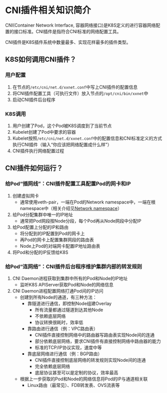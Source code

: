 # CNI插件相关知识简介

CNI(Container Network Interface, 容器网络接口)是K8S定义的进行容器网络配置的接口标准。CNI插件是指符合CNI标准的网络配置工具。

CNI插件是K8S插件系统中数量最多、实现花样最多的插件类型。

## K8S如何调用CNI插件？

### 用户配置

1. 在节点的`/etc/cni/net.d/xxnet.conf`中写上CNI插件的配置信息
2. 将CNI插件配置工具（可执行文件）放入节点的`/opt/cni/bin/xxnet`中
3. 启动CNI插件后台程序

### K8S调用

1. 用户创建了Pod，这个Pod被K8S调度到了当前节点
2. Kubelet创建了Pod中要求的容器
3. Kubelet按照`/etc/cni/net.d/xxnet.conf`中的配置信息和CNI标准定义的方式执行CNI插件（输入“你应该把网络配置成什么样”）
4. CNI插件执行网络配置过程

## CNI插件如何运行？

### 给Pod“插网线”：CNI插件配置工具配置Pod的网卡和IP

1. 创建虚拟网卡
   * 通常使用veth-pair，一端在Pod的Network namespace中，一端在根namespace中（相关介绍见[Network namespace](../Docker/namespaces/Network.md)）
2. 给Pod分配集群中唯一的IP地址
   * 通常把Pod网段按Node分段，每个Pod再从Node网段中分配IP
3. 给Pod配置上分配的IP和路由
   * 将分配到的IP配置到Pod的网卡上
   * 再Pod的网卡上配置集群网段的路由表
   * Node上Pod的对端网卡配置IP地址路由表
4. 将Pod和分配的IP反馈给K8S

### 给Pod“连网络”：CNI插件后台程序维护集群内部的转发规则

1. CNI Daemon进程获取到集群中所有的Pod和Node的IP地址
   * 监听K8S APIServer获取Pod和Node的网络信息
2. CNI Daemon进程配置网络打通Pod间的IP访问
   * 创建到所有Node的通道，有三种方法：
     * 靠隧道进行通信，即控制Node组建Overlay
       * 所有流量都通过隧道到达其他Node
       * 不依赖底层网络
       * 协议转换很耗时，效率低
     * 靠路由进行通信（例：VPC路由表）
       * CNI插件直接控制网络中的路由器写路由表实现Node间的连通
       * 部分依赖底层网络，要求CNI插件有直接控制网络中路由器的能力
       * 标准的TCP/IP协议实现，速度中等
     * 靠底层网络进行通信（例：BGP路由）
       * CNI插件直接控制底层网络的转发规则实现Node间的连通
       * 完全依赖底层网络
       * 底层协议甚至可以是定制的协议，效率最高
   * 根据上一步获取的Pod和Node的网络信息将Pod的IP与通道相关联
     * Linux路由（最常见）、FDB转发表、OVS流表等